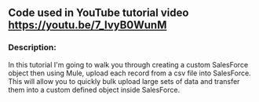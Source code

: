 ## Code used in YouTube tutorial video https://youtu.be/7_IvyB0WunM

### Description: 
In this tutorial I'm going to walk you through creating a custom SalesForce object then using Mule, upload each record from a csv file into SalesForce. This will allow you to quickly bulk upload large sets of data and transfer them into a custom defined object inside SalesForce.



